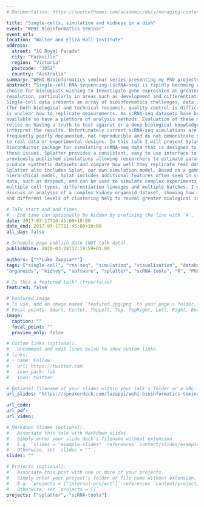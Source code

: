 ```yaml
---
# Documentation: https://sourcethemes.com/academic/docs/managing-content/

title: "Single-cells, simulation and kidneys in a dish"
event: "WEHI Bioinformatics Seminar"
event_url: 
location: "Walter and Eliza Hall Institute"
address:
  street: "1G Royal Parade"
  city: "Parkville"
  region: "Victoria"
  postcode: "3052"
  country: "Australia"
summary: "WEHI Bioinformatics seminar series presenting my PhD projects."
abstract: "Single-cell RNA sequencing (scRNA-seq) is rapidly becoming a tool of
choice for biologists wishing to investigate gene expression at greater
resolution, particularly in areas such as development and differentiation.
Single-cell data presents an array of bioinformatics challenges, data is sparse
(for both biological and technical reasons), quality control is difficult and it
is unclear how to replicate measurements. As scRNA-seq datasets have become
available so have a plethora of analysis methods. Evaluation of these methods
relies on having a truth to test against or a deep biological knowledge to
interpret the results. Unfortunately current scRNA-seq simulations are
frequently poorly documented, not reproducible and do not demonstrate similarity
to real data or experimental designs. In this talk I will present Splatter, a
Bioconductor package for simulating scRNA-seq data that is designed to address
these issues. Splatter provides a consistent, easy to use interface to several
previously published simulations allowing researchers to estimate parameters,
produce synthetic datasets and compare how well they replicate real data.
Splatter also includes Splat, our own simulation model. Based on a gamma-Poisson
hierarchical model, Splat includes additional features often seen in scRNA-Seq
data, such as dropout, and can be used to simulate complex experiments including
multiple cell types, differentiation lineages and multiple batches. I will also
discuss an analysis of a complex kidney organoid dataset, showing how more cells
and different levels of clustering help to reveal greater biological insight."

# Talk start and end times.
#   End time can optionally be hidden by prefixing the line with `#`.
date: 2017-07-17T10:45:00+10:00
date_end: 2017-07-17T11:45:00+10:00
all_day: false

# Schedule page publish date (NOT talk date).
publishDate: 2020-03-28T17:19:59+01:00

authors: ["**Luke Zappia**"]
tags: ["single-cell", "rna-seq", "simulation", "visualisation", "database",
"organoids", "kidney", "software", "splatter", "scRNA-tools", "R", "PhD"]

# Is this a featured talk? (true/false)
featured: false

# Featured image
# To use, add an image named `featured.jpg/png` to your page's folder. 
# Focal points: Smart, Center, TopLeft, Top, TopRight, Left, Right, BottomLeft, Bottom, BottomRight.
image:
  caption: ""
  focal_point: ""
  preview_only: false

# Custom links (optional).
#   Uncomment and edit lines below to show custom links.
# links:
# - name: Follow
#   url: https://twitter.com
#   icon_pack: fab
#   icon: twitter

# Optional filename of your slides within your talk's folder or a URL.
url_slides: "https://speakerdeck.com/lazappi/wehi-bioinformatics-seminar"

url_code:
url_pdf:
url_video:

# Markdown Slides (optional).
#   Associate this talk with Markdown slides.
#   Simply enter your slide deck's filename without extension.
#   E.g. `slides = "example-slides"` references `content/slides/example-slides.md`.
#   Otherwise, set `slides = ""`.
slides: ""

# Projects (optional).
#   Associate this post with one or more of your projects.
#   Simply enter your project's folder or file name without extension.
#   E.g. `projects = ["internal-project"]` references `content/project/deep-learning/index.md`.
#   Otherwise, set `projects = []`.
projects: ["splatter", "scRNA-tools"]
---
```

